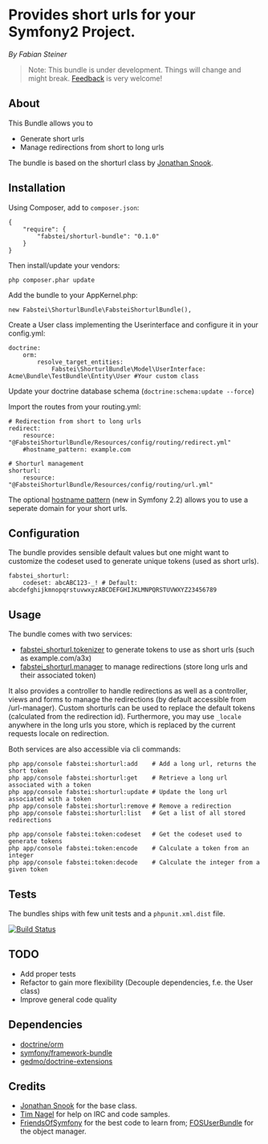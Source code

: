 # Provides short urls for your Symfony2 Project.

*By Fabian Steiner*

> Note: This bundle is under development. Things will change and might break. [Feedback](https://github.com/fabstei/shorturl-bundle/issues) is very welcome!

## About
This Bundle allows you to

- Generate short urls
- Manage redirections from short to long urls

The bundle is based on the shorturl class by [Jonathan Snook](http://snook.ca/archives/php/url-shortener).


## Installation

Using Composer, add to ``composer.json``:

    {
        "require": {
            "fabstei/shorturl-bundle": "0.1.0"
        }
    }

Then install/update your vendors:

    php composer.phar update

Add the bundle to your AppKernel.php:

    new Fabstei\ShorturlBundle\FabsteiShorturlBundle(),


Create a User class implementing the Userinterface and configure it in your config.yml:

    doctrine:
        orm:
            resolve_target_entities:
                Fabstei\ShorturlBundle\Model\UserInterface: Acme\Bundle\TestBundle\Entity\User #Your custom class

Update your doctrine database schema (`doctrine:schema:update --force`)

Import the routes from your routing.yml:

    # Redirection from short to long urls
    redirect:
        resource: "@FabsteiShorturlBundle/Resources/config/routing/redirect.yml"
        #hostname_pattern: example.com

    # Shorturl management
    shorturl:
        resource: "@FabsteiShorturlBundle/Resources/config/routing/url.yml"

The optional [hostname pattern](http://symfony.com/doc/master/components/routing/hostname_pattern.html) (new in Symfony 2.2) allows you to use a seperate domain for your short urls.


## Configuration

The bundle provides sensible default values but one might want to customize the codeset used to generate unique tokens (used as short urls).

    fabstei_shorturl:
        codeset: abcABC123-_! # Default: abcdefghijkmnopqrstuvwxyzABCDEFGHIJKLMNPQRSTUVWXYZ23456789

## Usage

The bundle comes with two services:
* [fabstei_shorturl.tokenizer](https://github.com/fabstei/shorturl-bundle/blob/master/Service/TokenizerInterface.php) to generate tokens to use as short urls (such as example.com/a3x)
* [fabstei_shorturl.manager](https://github.com/fabstei/shorturl-bundle/blob/master/Model/UrlManagerInterface.php)   to manage redirections (store long urls and their associated token)

It also provides a controller to handle redirections as well as a controller, views and forms to manage the redirections (by default accessible from /url-manager).
Custom shorturls can be used to replace the default tokens (calculated from the redirection id).
Furthermore, you may use `_locale` anywhere in the long urls you store, which is replaced by the current requests locale on redirection.

Both services are also accessible via cli commands:

    php app/console fabstei:shorturl:add    # Add a long url, returns the short token
    php app/console fabstei:shorturl:get    # Retrieve a long url associated with a token
    php app/console fabstei:shorturl:update # Update the long url associated with a token
    php app/console fabstei:shorturl:remove # Remove a redirection
    php app/console fabstei:shorturl:list   # Get a list of all stored redirections

    php app/console fabstei:token:codeset   # Get the codeset used to generate tokens
    php app/console fabstei:token:encode    # Calculate a token from an integer
    php app/console fabstei:token:decode    # Calculate the integer from a given token

## Tests

The bundles ships with few unit tests and a ``phpunit.xml.dist`` file.

[![Build Status](https://secure.travis-ci.org/fabstei/shorturl-bundle.png)](http://travis-ci.org/fabstei/shorturl-bundle)

## TODO

- Add proper tests
- Refactor to gain more flexibility (Decouple dependencies, f.e. the User class)
- Improve general code quality

## Dependencies
- [doctrine/orm](https://packagist.org/packages/doctrine/orm)
- [symfony/framework-bundle](https://packagist.org/packages/symfony/framework-bundle)
- [gedmo/doctrine-extensions](https://packagist.org/packages/gedmo/doctrine-extensions)

## Credits
- [Jonathan Snook](http://snook.ca/archives/php/url-shortener) for the base class.
- [Tim Nagel](https://github.com/merk) for help on IRC and code samples.
- [FriendsOfSymfony](https://github.com/FriendsOfSymfony/) for the best code to learn from; [FOSUserBundle](https://github.com/FriendsOfSymfony/FOSUserBundle) for the object manager.

